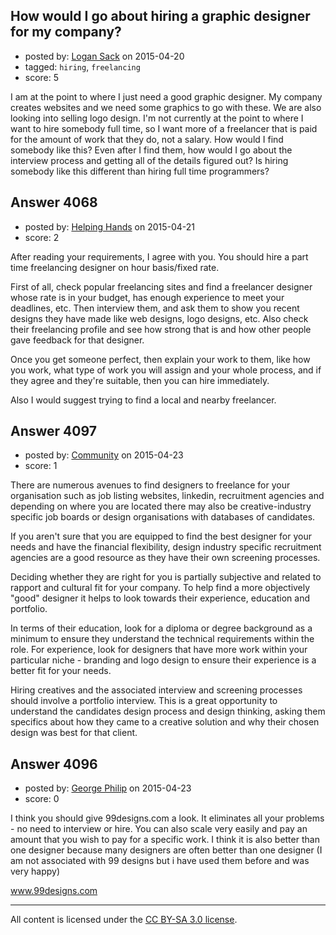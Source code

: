 ## How would I go about hiring a graphic designer for my company?

- posted by: [Logan Sack](https://stackexchange.com/users/6169877/logan-sack) on 2015-04-20
- tagged: `hiring`, `freelancing`
- score: 5

<p>I am at the point to where I just need a good graphic designer. My company creates websites and we need some graphics to go with these. We are also looking into selling logo design. I'm not currently at the point to where I want to hire somebody full time, so I want more of a freelancer that is paid for the amount of work that they do, not a salary. How would I find somebody like this? Even after I find them, how would I go about the interview process and getting all of the details figured out? Is hiring somebody like this different than hiring full time programmers?</p>



## Answer 4068

- posted by: [Helping Hands](https://stackexchange.com/users/5276537/helping-hands) on 2015-04-21
- score: 2

<p>After reading your requirements, I agree with you. You should hire a part time freelancing designer on hour basis/fixed rate. </p>

<p>First of all, check popular freelancing sites and find a freelancer designer whose rate is in your budget, has enough experience to meet your deadlines, etc. Then interview them, and ask them to show you recent designs they have made like web designs, logo designs, etc. Also check their freelancing profile and see how strong that is and how other people gave feedback for that designer.</p>

<p>Once you get someone perfect, then explain your work to them, like how you work, what type of work you will assign and your whole process, and if they agree and they're suitable, then you can hire immediately.</p>

<p>Also I would suggest trying to find a local and nearby freelancer. </p>



## Answer 4097

- posted by: [Community](https://stackexchange.com/users/-1/community) on 2015-04-23
- score: 1

<p>There are numerous avenues to find designers to freelance for your organisation such as job listing websites, linkedin, recruitment agencies and depending on where you are located there may also be creative-industry specific job boards or design organisations with databases of candidates.</p>

<p>If you aren't sure that you are equipped to find the best designer for your needs and have the financial flexibility, design industry specific recruitment agencies are a good resource as they have their own screening processes. </p>

<p>Deciding whether they are right for you is partially subjective and related to rapport and cultural fit for your company. To help find a more objectively "good" designer it helps to look towards their experience, education and portfolio.</p>

<p>In terms of their education, look for a diploma or degree background as a minimum to ensure they understand the technical requirements within the role. For experience, look for designers that have more work within your particular niche - branding and logo design to ensure their experience is a better fit for your needs. </p>

<p>Hiring creatives and the associated interview and screening processes should involve a portfolio interview. This is a great opportunity to understand the candidates design process and design thinking, asking them specifics about how they came to a creative solution and why their chosen design was best for that client.</p>



## Answer 4096

- posted by: [George Philip](https://stackexchange.com/users/1537022/george-philip) on 2015-04-23
- score: 0

<p>I think you should give 99designs.com a look. It eliminates all your problems - no need to interview or hire. You can also scale very easily and pay an amount that you wish to pay for a specific work. I think it is also better than one designer because many designers are often better than one designer (I am not associated with 99 designs but i have used them before and was very happy)</p>

<p><a href="http://www.99designs.com" rel="nofollow">www.99designs.com</a></p>




---

All content is licensed under the [CC BY-SA 3.0 license](https://creativecommons.org/licenses/by-sa/3.0/).
